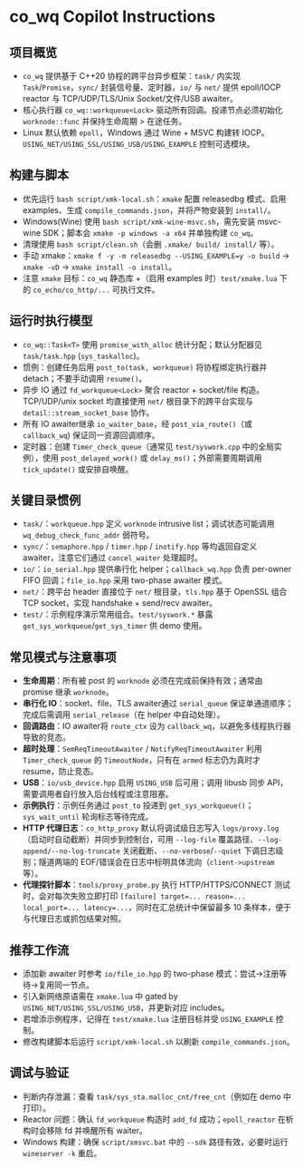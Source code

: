# co_wq Copilot Instructions

## 项目概览
- `co_wq` 提供基于 C++20 协程的跨平台异步框架：`task/` 内实现 `Task`/`Promise`，`sync/` 封装信号量、定时器，`io/` 与 `net/` 提供 epoll/IOCP reactor 与 TCP/UDP/TLS/Unix Socket/文件/USB awaiter。
- 核心执行器 `co_wq::workqueue<Lock>` 驱动所有回调。投递节点必须初始化 `worknode::func` 并保持生命周期 > 在途任务。
- Linux 默认依赖 `epoll`，Windows 通过 Wine + MSVC 构建转 IOCP。`USING_NET/USING_SSL/USING_USB/USING_EXAMPLE` 控制可选模块。

## 构建与脚本
- 优先运行 `bash script/xmk-local.sh`：`xmake` 配置 releasedbg 模式、启用 examples、生成 `compile_commands.json`，并将产物安装到 `install/`。
- Windows(Wine) 使用 `bash script/xmk-wine-msvc.sh`，需先安装 msvc-wine SDK；脚本会 `xmake -p windows -a x64` 并单独构建 `co_wq`。
- 清理使用 `bash script/clean.sh`（会删 `.xmake/ build/ install/` 等）。
- 手动 xmake：`xmake f -y -m releasedbg --USING_EXAMPLE=y -o build` → `xmake -vD` → `xmake install -o install`。
- 注意 `xmake` 目标：`co_wq` 静态库 +（启用 examples 时）`test/xmake.lua` 下的 `co_echo/co_http/...` 可执行文件。

## 运行时执行模型
- `co_wq::Task<T>` 使用 `promise_with_alloc` 统计分配；默认分配器见 `task/task.hpp` (`sys_taskalloc`)。
- 惯例：创建任务后用 `post_to(task, workqueue)` 将协程绑定执行器并 detach；不要手动调用 `resume()`。
- 异步 IO 通过 `fd_workqueue<Lock>` 聚合 reactor + socket/file 构造。TCP/UDP/unix socket 均直接使用 `net/` 根目录下的跨平台实现与 `detail::stream_socket_base` 协作。
- 所有 IO awaiter继承 `io_waiter_base`，经 `post_via_route()`（或 `callback_wq`) 保证同一资源回调顺序。
- 定时器：创建 `Timer_check_queue`（通常见 `test/syswork.cpp` 中的全局实例），使用 `post_delayed_work()` 或 `delay_ms()`；外部需要周期调用 `tick_update()` 或安排自唤醒。

## 关键目录惯例
- `task/`：`workqueue.hpp` 定义 `worknode` intrusive list；调试状态可能调用 `wq_debug_check_func_addr` 弱符号。
- `sync/`：`semaphore.hpp` / `timer.hpp` / `inotify.hpp` 等均返回自定义 awaiter，注意它们通过 `cancel_waiter` 处理超时。
- `io/`：`io_serial.hpp` 提供串行化 helper；`callback_wq.hpp` 负责 per-owner FIFO 回调；`file_io.hpp` 采用 two-phase awaiter 模式。
- `net/`：跨平台 header 直接位于 `net/` 根目录，`tls.hpp` 基于 OpenSSL 组合 TCP socket，实现 handshake + send/recv awaiter。
- `test/`：示例程序演示常用组合。`test/syswork.*` 暴露 `get_sys_workqueue`/`get_sys_timer` 供 demo 使用。

## 常见模式与注意事项
- **生命周期**：所有被 post 的 `worknode` 必须在完成前保持有效；通常由 promise 继承 `worknode`。
- **串行化 IO**：socket、file、TLS awaiter通过 `serial_queue` 保证单通道顺序；完成后需调用 `serial_release`（在 helper 中自动处理）。
- **回调路由**：IO awaiter将 `route_ctx` 设为 `callback_wq`，以避免多线程执行器导致的竞态。
- **超时处理**：`SemReqTimeoutAwaiter` / `NotifyReqTimeoutAwaiter` 利用 `Timer_check_queue` 的 `TimeoutNode`，只有在 `armed` 标志仍为真时才 resume，防止竞态。
- **USB**：`io/usb_device.hpp` 启用 `USING_USB` 后可用；调用 libusb 同步 API，需要调用者自行放入后台线程或注意阻塞。
- **示例执行**：示例任务通过 `post_to` 投递到 `get_sys_workqueue()`；`sys_wait_until` 轮询标志等待完成。
- **HTTP 代理日志**：`co_http_proxy` 默认将调试级日志写入 `logs/proxy.log`（启动时自动截断）并同步到控制台，可用 `--log-file` 覆盖路径、`--log-append/--no-log-truncate` 关闭截断、`--no-verbose`/`--quiet` 下调日志级别；隧道两端的 EOF/错误会在日志中标明具体流向（`client->upstream` 等）。
- **代理探针脚本**：`tools/proxy_probe.py` 执行 HTTP/HTTPS/CONNECT 测试时，会对每次失败立即打印 `[failure] target=... reason=... local_port=... latency=...`，同时在汇总统计中保留最多 10 条样本，便于与代理日志或抓包结果对照。

## 推荐工作流
- 添加新 awaiter 时参考 `io/file_io.hpp` 的 two-phase 模式：尝试->注册等待->复用同一节点。
- 引入新网络原语需在 `xmake.lua` 中 gated by `USING_NET/USING_SSL/USING_USB`，并更新对应 includes。
- 若增添示例程序，记得在 `test/xmake.lua` 注册目标并受 `USING_EXAMPLE` 控制。
- 修改构建脚本后运行 `script/xmk-local.sh` 以刷新 `compile_commands.json`。

## 调试与验证
- 判断内存泄漏：查看 `task/sys_sta.malloc_cnt/free_cnt`（例如在 demo 中打印）。
- Reactor 问题：确认 `fd_workqueue` 构造时 `add_fd` 成功；`epoll_reactor` 在析构时会移除 fd 并唤醒所有 waiter。
- Windows 构建：确保 `script/xmsvc.bat` 中的 `--sdk` 路径有效，必要时运行 `wineserver -k` 重启。
